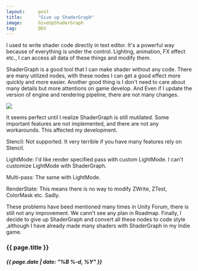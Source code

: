 ```yaml
---
layout:     post
title:      "Give up ShaderGraph"
image:      GiveUpShaderGraph
tag:        DEV
---
```


I used to write shader code directly in text editor. It's a powerful way because of everything is under the control. Lighting, animation, FX effect etc., I can access all data of these things and modify them.<!--more-->

ShaderGraph is a good tool that I can make shader without any code. There are many utilized nodes, with these nodes I can get a good effect more quickly and more easier.  Another good thing is I don't need to care about many details but more attentions on game develop. And Even if I update the version of engine and rendering pipeline, there are not many changes. 

![]({{site.url}}/{{site.post_images}}/GiveUpShaderGraphA.jpg)

It seems perfect until I realize ShaderGraph is still mutilated. Some important features are not implemented, and there are not any workarounds. This affected my development.

Stencil: Not supported. It very terrible if you have many features rely on Stencil.

LightMode: I'd like render specified pass with custom LightMode. I can't customize LightMode with ShaderGraph. 

Multi-pass: The same with LightMode.

RenderState: This means there is no way to modify ZWrite, ZTest, ColorMask etc. Sadly. 

These problems have beed mentioned many times in Unity Forum, there is still not any improvement. We cann't see any plan in Roadmap. Finally, I decide to give up ShaderGraph and convert all these nodes to code style ,although I have already made many shaders with ShaderGraph in my Indie game. 
<br>
<h3>{{ page.title }}</h3>
<h5>{{ page.date | date: "%B %-d, %Y" }}</h5>
